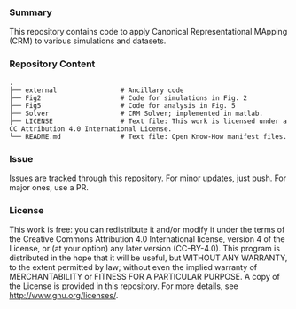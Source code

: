 ### Summary
This repository contains code to apply Canonical Representational MApping (CRM) to various simulations and datasets.

### Repository Content
    .
    ├── external                # Ancillary code
    ├── Fig2                    # Code for simulations in Fig. 2
    ├── Fig5                    # Code for analysis in Fig. 5
    ├── Solver                  # CRM Solver; implemented in matlab.
    ├── LICENSE                 # Text file: This work is licensed under a CC Attribution 4.0 International License.
    └── README.md               # Text file: Open Know-How manifest files.   

### Issue
Issues are tracked through this repository. For minor updates, just push. For major ones, use a PR. 

### License
This work is free: you can redistribute it and/or modify it under the terms of the Creative Commons Attribution 4.0 International license, version 4 of the License, or (at your option) any later version (CC-BY-4.0). This program is distributed in the hope that it will be useful, but WITHOUT ANY WARRANTY, to the extent permitted by law; without even the implied warranty of MERCHANTABILITY or FITNESS FOR A PARTICULAR PURPOSE. A copy of the License is provided in this repository.  For more details, see <http://www.gnu.org/licenses/>.

